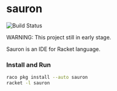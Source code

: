 # sauron

![Build Status](https://github.com/racket-tw/sauron/workflows/Racket/badge.svg?branch=master)

WARNING: This project still in early stage.

Sauron is an IDE for Racket language.

### Install and Run

```sh
raco pkg install --auto sauron
racket -l sauron
```
